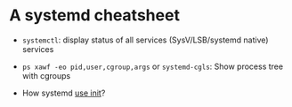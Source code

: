 # A systemd cheatsheet
* `systemctl`: display status of all services (SysV/LSB/systemd native) services
* `ps xawf -eo pid,user,cgroup,args` or `systemd-cgls`: Show process tree with cgroups

* How systemd [use init](http://unix.stackexchange.com/questions/233468/how-does-systemd-use-etc-init-d-scripts)? 
